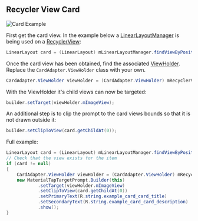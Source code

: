 ## Recycler View Card

![Card Example](assets/example_card.png)

First get the card view.
In the example below a <a href="https://developer.android.com/reference/android/support/v7/widget/LinearLayoutManager.html" target="_blank">LinearLayoutManager</a> is being used on a <a href="https://developer.android.com/reference/android/support/v7/widget/RecyclerView.html" target="_blank">RecyclerView</a>:
```java
LinearLayout card = (LinearLayout) mLinearLayoutManager.findViewByPosition(0);
```

Once the card view has been obtained, find the associated <a href="https://developer.android.com/reference/android/support/v7/widget/RecyclerView.ViewHolder.html" target="_blank">ViewHolder</a>. Replace the `CardAdapter.ViewHolder` class with your own.

```java
CardAdapter.ViewHolder viewHolder = (CardAdapter.ViewHolder) mRecyclerView.getChildViewHolder(card);
```

With the ViewHolder it's child views can now be targeted:

```java
builder.setTarget(viewHolder.mImageView);
```

An additional step is to clip the prompt to the card views bounds so that it is not drawn outside it:

```java
builder.setClipToView(card.getChildAt(0));
```

Full example:
```java
LinearLayout card = (LinearLayout) mLinearLayoutManager.findViewByPosition(0);
// Check that the view exists for the item
if (card != null)
{
    CardAdapter.ViewHolder viewHolder = (CardAdapter.ViewHolder) mRecyclerView.getChildViewHolder(card);
    new MaterialTapTargetPrompt.Builder(this)
            .setTarget(viewHolder.mImageView)
            .setClipToView(card.getChildAt(0))
            .setPrimaryText(R.string.example_card_card_title)
            .setSecondaryText(R.string.example_card_card_description)
            .show();
}
```
